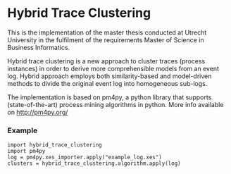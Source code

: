 # Hybrid Trace Clustering

This is the implementation of the master thesis conducted at Utrecht University in the fulfilment of the requirements Master of Science in Business Informatics.

Hybrid trace clustering is a new approach to cluster traces (process instances) in order to derive more comprehensible models from an event log. Hybrid approach employs both similarity-based and model-driven methods to divide the original event log into homogeneous sub-logs.

The implementation is based on pm4py, a python library that supports (state-of-the-art) process mining algorithms in python. More info available on http://pm4py.org/


### Example

    import hybrid_trace_clustering
    import pm4py
    log = pm4py.xes_importer.apply("example_log.xes")
    clusters = hybrid_trace_clustering.algorithm.apply(log)
    
    